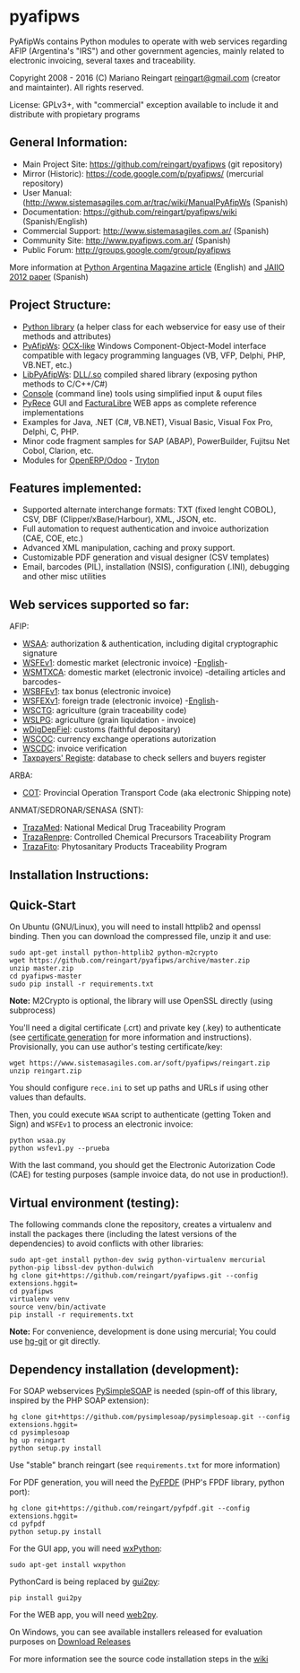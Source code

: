 pyafipws
========

PyAfipWs contains Python modules to operate with web services regarding AFIP (Argentina's "IRS") and other government agencies, mainly related to electronic invoicing, several taxes and traceability.

Copyright 2008 - 2016 (C) Mariano Reingart [reingart@gmail.com](mailto:reingart@gmail.com) (creator and maintainter). All rights reserved.

License: GPLv3+, with "commercial" exception available to include it and distribute with propietary programs

General Information:
--------------------

 * Main Project Site: https://github.com/reingart/pyafipws (git repository)
 * Mirror (Historic): https://code.google.com/p/pyafipws/ (mercurial repository)
 * User Manual: (http://www.sistemasagiles.com.ar/trac/wiki/ManualPyAfipWs (Spanish)
 * Documentation: https://github.com/reingart/pyafipws/wiki (Spanish/English)
 * Commercial Support: http://www.sistemasagiles.com.ar/ (Spanish)
 * Community Site: http://www.pyafipws.com.ar/ (Spanish)
 * Public Forum: http://groups.google.com/group/pyafipws

More information at [Python Argentina Magazine article](http://revista.python.org.ar/2/en/html/pyafip.html) (English) 
and [JAIIO 2012 paper](http://www.41jaiio.org.ar/sites/default/files/15_JSL_2012.pdf) (Spanish)

Project Structure:
------------------

 * [Python library][1] (a helper class for each webservice for easy use of their methods and attributes)
 * [PyAfipWs][7]: [OCX-like][2] Windows Component-Object-Model interface compatible with legacy programming languages (VB, VFP, Delphi, PHP, VB.NET, etc.)
 * [LibPyAfipWs][8]: [DLL/.so][3] compiled shared library (exposing python methods to C/C++/C#) 
 * [Console][4] (command line) tools using simplified input & ouput files 
 * [PyRece][5] GUI and [FacturaLibre][6] WEB apps as complete reference implementations
 * Examples for Java, .NET (C#, VB.NET), Visual Basic, Visual Fox Pro, Delphi, C, PHP. 
 * Minor code fragment samples for SAP (ABAP), PowerBuilder, Fujitsu Net Cobol, Clarion, etc.
 * Modules for [OpenERP/Odoo][27] - [Tryton][28]
 
Features implemented:
---------------------

 * Supported alternate interchange formats: TXT (fixed lenght COBOL), CSV, DBF (Clipper/xBase/Harbour), XML, JSON, etc.
 * Full automation to request authentication and invoice authorization (CAE, COE, etc.)
 * Advanced XML manipulation, caching and proxy support.
 * Customizable PDF generation and visual designer (CSV templates)
 * Email, barcodes (PIL), installation (NSIS), configuration (.INI), debugging and other misc utilities

Web services supported so far:
------------------------------

AFIP:

 * [WSAA][10]: authorization & authentication, including digital cryptographic signature
 * [WSFEv1][11]: domestic market (electronic invoice) -[English][12]-
 * [WSMTXCA][22]: domestic market (electronic invoice) -detailing articles and barcodes-
 * [WSBFEv1][13]: tax bonus (electronic invoice)
 * [WSFEXv1][14]: foreign trade (electronic invoice) -[English][15]-
 * [WSCTG][16]: agriculture (grain traceability code)
 * [WSLPG][17]: agriculture (grain liquidation - invoice)
 * [wDigDepFiel][18]: customs (faithful depositary)
 * [WSCOC][19]: currency exchange operations autorization
 * [WSCDC][22]: invoice verification
 * [Taxpayers' Registe][26]: database to check sellers and buyers register

ARBA:

 * [COT][20]: Provincial Operation Transport Code (aka electronic Shipping note)

ANMAT/SEDRONAR/SENASA (SNT):

 * [TrazaMed][21]: National Medical Drug Traceability Program
 * [TrazaRenpre][24]: Controlled Chemical Precursors Traceability Program
 * [TrazaFito][25]: Phytosanitary Products Traceability Program

Installation Instructions:
--------------------------

## Quick-Start

On Ubuntu (GNU/Linux), you will need to install httplib2 and openssl binding.
Then you can download the compressed file, unzip it and use:

```
sudo apt-get install python-httplib2 python-m2crypto
wget https://github.com/reingart/pyafipws/archive/master.zip
unzip master.zip
cd pyafipws-master
sudo pip install -r requirements.txt
```

**Note:** M2Crypto is optional, the library will use OpenSSL directly (using
subprocess)

You'll need a digital certificate (.crt) and private key (.key) to authenticate 
(see [certificate generation][29] for more information and instructions).
Provisionally, you can use author's testing certificate/key:

```
wget https://www.sistemasagiles.com.ar/soft/pyafipws/reingart.zip
unzip reingart.zip
```

You should configure `rece.ini` to set up paths and URLs if using other values
than defaults.

Then, you could execute `WSAA` script to authenticate (getting Token and Sign)
and `WSFEv1` to process an electronic invoice:
```
python wsaa.py
python wsfev1.py --prueba
```

With the last command, you should get the Electronic Autorization Code (CAE) 
for testing purposes (sample invoice data, do not use in production!).

## Virtual environment (testing):

The following commands clone the repository, creates a virtualenv and install
the packages there (including the latest versions of the dependencies) to avoid
conflicts with other libraries:
```
sudo apt-get install python-dev swig python-virtualenv mercurial python-pip libssl-dev python-dulwich
hg clone git+https://github.com/reingart/pyafipws.git --config extensions.hggit=
cd pyafipws
virtualenv venv
source venv/bin/activate
pip install -r requirements.txt
```

**Note:** For convenience, development is done using mercurial; 
You could use [hg-git][30] or git directly. 

## Dependency installation (development):

For SOAP webservices [PySimpleSOAP](https://github.com/pysimplesoap/pysimplesoap) is
needed (spin-off of this library, inspired by the PHP SOAP extension):

```
hg clone git+https://github.com/pysimplesoap/pysimplesoap.git --config extensions.hggit=
cd pysimplesoap
hg up reingart
python setup.py install
```

Use "stable" branch reingart (see `requirements.txt` for more information)

For PDF generation, you will need the [PyFPDF](https://github.com/reingart/pyfpdf)
(PHP's FPDF library, python port):

```
hg clone git+https://github.com/reingart/pyfpdf.git --config extensions.hggit=
cd pyfpdf
python setup.py install
```

For the GUI app, you will need [wxPython](http://www.wxpython.org/):
```
sudo apt-get install wxpython
```

PythonCard is being replaced by [gui2py](https://github.com/reingart/gui2py/):
```
pip install gui2py
```

For the WEB app, you will need [web2py](http://www.web2py.com/).

On Windows, you can see available installers released for evaluation purposes on
[Download Releases](https://github.com/reingart/pyafipws/releases)

For more information see the source code installation steps in the 
[wiki](https://github.com/reingart/pyafipws/wiki/InstalacionCodigoFuente)


 [1]: http://www.sistemasagiles.com.ar/trac/wiki/FacturaElectronicaPython
 [2]: http://www.sistemasagiles.com.ar/trac/wiki/OcxFacturaElectronica
 [3]: http://www.sistemasagiles.com.ar/trac/wiki/DllFacturaElectronica
 [4]: http://www.sistemasagiles.com.ar/trac/wiki/HerramientaFacturaElectronica
 [5]: http://www.sistemasagiles.com.ar/trac/wiki/PyRece
 [6]: http://www.sistemasagiles.com.ar/trac/wiki/FacturaLibre
 [7]: http://www.sistemasagiles.com.ar/trac/wiki/PyAfipWs
 [8]: http://www.sistemasagiles.com.ar/trac/wiki/LibPyAfipWs
 [10]: http://www.sistemasagiles.com.ar/trac/wiki/ManualPyAfipWs#ServicioWebdeAutenticaciónyAutorizaciónWSAA
 [11]: http://www.sistemasagiles.com.ar/trac/wiki/ProyectoWSFEv1
 [12]: https://github.com/reingart/pyafipws/wiki/WSFEv1
 [13]: http://www.sistemasagiles.com.ar/trac/wiki/BonosFiscales
 [14]: http://www.sistemasagiles.com.ar/trac/wiki/FacturaElectronicaExportacion
 [15]: https://github.com/reingart/pyafipws/wiki/WSFEX
 [16]: http://www.sistemasagiles.com.ar/trac/wiki/CodigoTrazabilidadGranos
 [17]: http://www.sistemasagiles.com.ar/trac/wiki/LiquidacionPrimariaGranos
 [18]: http://www.sistemasagiles.com.ar/trac/wiki/ManualPyAfipWs#wDigDepFiel:DepositarioFiel
 [19]: http://www.sistemasagiles.com.ar/trac/wiki/ConsultaOperacionesCambiarias
 [20]: http://www.sistemasagiles.com.ar/trac/wiki/RemitoElectronicoCotArba
 [21]: http://www.sistemasagiles.com.ar/trac/wiki/TrazabilidadMedicamentos
 [22]: http://www.sistemasagiles.com.ar/trac/wiki/FacturaElectronicaMTXCAService
 [23]: http://www.sistemasagiles.com.ar/trac/wiki/ConstatacionComprobantes
 [24]: http://www.sistemasagiles.com.ar/trac/wiki/TrazabilidadPrecursoresQuimicos
 [25]: http://www.sistemasagiles.com.ar/trac/wiki/TrazabilidadProductosFitosanitarios
 [26]: http://www.sistemasagiles.com.ar/trac/wiki/PadronContribuyentesAFIP
 [27]: https://github.com/reingart/openerp_pyafipws
 [28]: https://github.com/tryton-ar/account_invoice_ar
 [29]: http://www.sistemasagiles.com.ar/trac/wiki/ManualPyAfipWs#Certificados
 [30]: http://hg-git.github.io/
